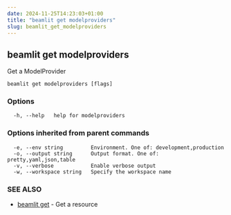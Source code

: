 ```yaml
---
date: 2024-11-25T14:23:03+01:00
title: "beamlit get modelproviders"
slug: beamlit_get_modelproviders
---
```

## beamlit get modelproviders

Get a ModelProvider

```
beamlit get modelproviders [flags]
```

### Options

```
  -h, --help   help for modelproviders
```

### Options inherited from parent commands

```
  -e, --env string         Environment. One of: development,production
  -o, --output string      Output format. One of: pretty,yaml,json,table
  -v, --verbose            Enable verbose output
  -w, --workspace string   Specify the workspace name
```

### SEE ALSO

* [beamlit get](beamlit_get.md)	 - Get a resource

